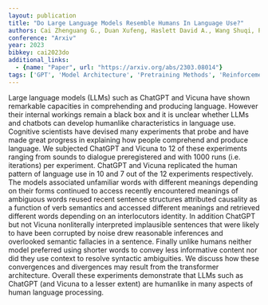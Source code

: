 ```yaml
---
layout: publication
title: "Do Large Language Models Resemble Humans In Language Use?"
authors: Cai Zhenguang G., Duan Xufeng, Haslett David A., Wang Shuqi, Pickering Martin J.
conference: "Arxiv"
year: 2023
bibkey: cai2023do
additional_links:
  - {name: "Paper", url: "https://arxiv.org/abs/2303.08014"}
tags: ['GPT', 'Model Architecture', 'Pretraining Methods', 'Reinforcement Learning', 'Transformer']
---
```

Large language models (LLMs) such as ChatGPT and Vicuna have shown remarkable capacities in comprehending and producing language. However their internal workings remain a black box and it is unclear whether LLMs and chatbots can develop humanlike characteristics in language use. Cognitive scientists have devised many experiments that probe and have made great progress in explaining how people comprehend and produce language. We subjected ChatGPT and Vicuna to 12 of these experiments ranging from sounds to dialogue preregistered and with 1000 runs (i.e. iterations) per experiment. ChatGPT and Vicuna replicated the human pattern of language use in 10 and 7 out of the 12 experiments respectively. The models associated unfamiliar words with different meanings depending on their forms continued to access recently encountered meanings of ambiguous words reused recent sentence structures attributed causality as a function of verb semantics and accessed different meanings and retrieved different words depending on an interlocutors identity. In addition ChatGPT but not Vicuna nonliterally interpreted implausible sentences that were likely to have been corrupted by noise drew reasonable inferences and overlooked semantic fallacies in a sentence. Finally unlike humans neither model preferred using shorter words to convey less informative content nor did they use context to resolve syntactic ambiguities. We discuss how these convergences and divergences may result from the transformer architecture. Overall these experiments demonstrate that LLMs such as ChatGPT (and Vicuna to a lesser extent) are humanlike in many aspects of human language processing.
